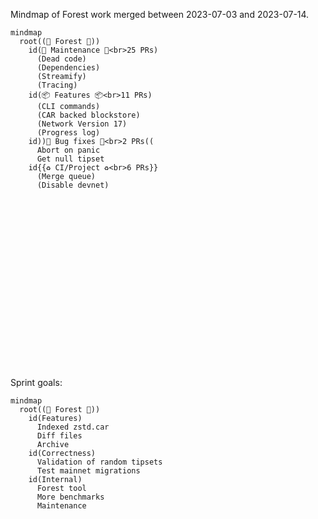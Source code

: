 Mindmap of Forest work merged between 2023-07-03 and 2023-07-14.

```mermaid
mindmap
  root((🌲 Forest 🌲))
    id(👷 Maintenance 👷<br>25 PRs)
      (Dead code)
      (Dependencies)
      (Streamify)
      (Tracing)
    id(📦 Features 📦<br>11 PRs)
      (CLI commands)
      (CAR backed blockstore)
      (Network Version 17)
      (Progress log)
    id))🐞 Bug fixes 🐞<br>2 PRs((
      Abort on panic
      Get null tipset
    id{{♻ CI/Project ♻<br>6 PRs}}
      (Merge queue)
      (Disable devnet)
```

<br><br><br><br><br><br><br><br><br><br><br><br><br><br><br><br>


Sprint goals:

```mermaid
mindmap
  root((🌲 Forest 🌲))
    id(Features)
      Indexed zstd.car
      Diff files
      Archive
    id(Correctness)
      Validation of random tipsets
      Test mainnet migrations
    id(Internal)
      Forest tool
      More benchmarks
      Maintenance
```
